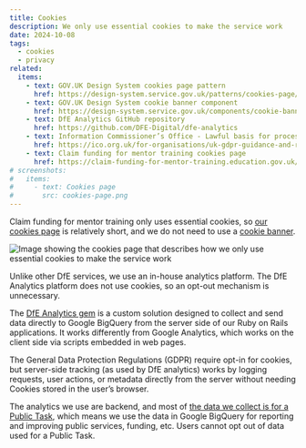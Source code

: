 ```yaml
---
title: Cookies
description: We only use essential cookies to make the service work
date: 2024-10-08
tags:
  - cookies
  - privacy
related:
  items:
    - text: GOV.UK Design System cookies page pattern
      href: https://design-system.service.gov.uk/patterns/cookies-page/
    - text: GOV.UK Design System cookie banner component
      href: https://design-system.service.gov.uk/components/cookie-banner/
    - text: DfE Analytics GitHub repository
      href: https://github.com/DFE-Digital/dfe-analytics
    - text: Information Commissioner’s Office - Lawful basis for processing public data
      href: https://ico.org.uk/for-organisations/uk-gdpr-guidance-and-resources/lawful-basis/a-guide-to-lawful-basis/lawful-basis-for-processing/public-task/
    - text: Claim funding for mentor training cookies page
      href: https://claim-funding-for-mentor-training.education.gov.uk/cookies
# screenshots:
#   items:
#     - text: Cookies page
#       src: cookies-page.png
---
```


Claim funding for mentor training only uses essential cookies, so [our cookies page](https://claim-funding-for-mentor-training.education.gov.uk/cookies) is relatively short, and we do not need to use a [cookie banner](https://design-system.service.gov.uk/components/cookie-banner/).

![Image showing the cookies page that describes how we only use essential cookies to make the service work](cookies-page.png "Cookies page")

Unlike other DfE services, we use an in-house analytics platform. The DfE Analytics platform does not use cookies, so an opt-out mechanism is unnecessary.

The [DfE Analytics gem](https://github.com/DFE-Digital/dfe-analytics) is a custom solution designed to collect and send data directly to Google BigQuery from the server side of our Ruby on Rails applications. It works differently from Google Analytics, which works on the client side via scripts embedded in web pages.

The General Data Protection Regulations (GDPR) require opt-in for cookies, but server-side tracking (as used by DfE analytics) works by logging requests, user actions, or metadata directly from the server without needing Cookies stored in the user’s browser.

The analytics we use are backend, and most of [the data we collect is for a Public Task](https://ico.org.uk/for-organisations/uk-gdpr-guidance-and-resources/lawful-basis/a-guide-to-lawful-basis/lawful-basis-for-processing/public-task/), which means we use the data in Google BigQuery for reporting and improving public services, funding, etc. Users cannot opt out of data used for a Public Task.
